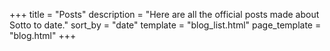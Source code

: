 +++
title = "Posts"
description = "Here are all the official posts made about Sotto to date."
sort_by = "date"
template = "blog_list.html"
page_template = "blog.html"
+++
